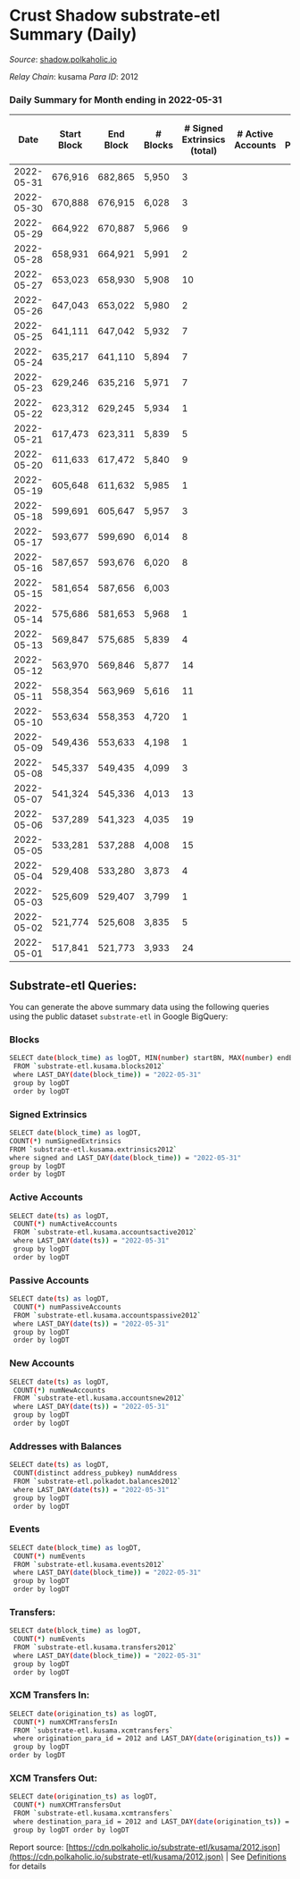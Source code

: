 # Crust Shadow substrate-etl Summary (Daily)

_Source_: [shadow.polkaholic.io](https://shadow.polkaholic.io)

*Relay Chain*: kusama
*Para ID*: 2012



### Daily Summary for Month ending in 2022-05-31


| Date | Start Block | End Block | # Blocks | # Signed Extrinsics (total) | # Active Accounts | # Passive | # New | # Addresses with Balances | # Events | # Transfers | # XCM Transfers In | # XCM Transfers Out | Issues | 
| ---- | ----------- | --------- | -------- | --------------------------- | ----------------- | --------- | ----- | ------------------------- | -------- | ----------- | ------------------ | ------------------- | ------ |
| 2022-05-31 | 676,916 | 682,865 | 5,950 | 3 |  |  |  | 1,408 | 11,931 | 1 ($0.23) | 3 ($0.26) | 1 ($0.01) |  |
| 2022-05-30 | 670,888 | 676,915 | 6,028 | 3 |  |  |  | 1,406 | 12,133 | 1 ($530.33) | 11 ($3,963.09) | 2 ($3.61) |  |
| 2022-05-29 | 664,922 | 670,887 | 5,966 | 9 |  |  |  | 1,397 | 12,056 | 4 ($6,989.83) | 16 ($8,740.98) | 5 ($1,386.43) |  |
| 2022-05-28 | 658,931 | 664,921 | 5,991 | 2 |  |  |  | 1,390 | 12,004 | 1 ($414.72) | 2 ($99.24) |   |  |
| 2022-05-27 | 653,023 | 658,930 | 5,908 | 10 |  |  |  | 1,389 | 11,898 | 5 ($2,688.80) |   | 5 ($2,688.79) |  |
| 2022-05-26 | 647,043 | 653,022 | 5,980 | 2 |  |  |  | 1,389 | 11,979 |   |   | 2 ($10.05) |  |
| 2022-05-25 | 641,111 | 647,042 | 5,932 | 7 |  |  |  | 1,389 | 11,923 |   | 1 ($0.01) | 3 ($5.24) |  |
| 2022-05-24 | 635,217 | 641,110 | 5,894 | 7 |  |  |  | 1,388 | 11,854 |   | 2 ($0.0088) | 7 ($49.53) |  |
| 2022-05-23 | 629,246 | 635,216 | 5,971 | 7 |  |  |  | 1,387 | 11,999 | 5 ($4,819.41) |   | 2 ($4,839.65) |  |
| 2022-05-22 | 623,312 | 629,245 | 5,934 | 1 |  |  |  | 1,383 | 11,877 |   |   | 1 ($2.85) |  |
| 2022-05-21 | 617,473 | 623,311 | 5,839 | 5 |  |  |  | 1,383 | 11,715 |   | 1 ($137.22) | 3 ($41.16) |  |
| 2022-05-20 | 611,633 | 617,472 | 5,840 | 9 |  |  |  | 1,383 | 11,744 | 8 ($233.28) |   | 1 ($49.52) |  |
| 2022-05-19 | 605,648 | 611,632 | 5,985 | 1 |  |  |  | 1,376 | 11,987 | 1 ($686.12) | 2 ($9.99) |   |  |
| 2022-05-18 | 599,691 | 605,647 | 5,957 | 3 |  |  |  | 1,375 | 11,950 | 1 ($712.01) | 1 ($1.21) | 2 ($8.20) |  |
| 2022-05-17 | 593,677 | 599,690 | 6,014 | 8 |  |  |  | 1,373 | 14,665 | 1,293 ($85,540.36) |   | 3 ($12.80) |  |
| 2022-05-16 | 587,657 | 593,676 | 6,020 | 8 |  |  |  | 1,373 | 12,081 | 2 ($0.14) |   | 1 ($0.71) |  |
| 2022-05-15 | 581,654 | 587,656 | 6,003 |  |  |  |  | 1,372 | 12,008 |   |   |   |  |
| 2022-05-14 | 575,686 | 581,653 | 5,968 | 1 |  |  |  | 1,372 | 11,942 |   |   |   |  |
| 2022-05-13 | 569,847 | 575,685 | 5,839 | 4 |  |  |  | 1,372 | 11,708 |   |   | 3 ($47.02) |  |
| 2022-05-12 | 563,970 | 569,846 | 5,877 | 14 |  |  |  | 1,372 | 11,846 |   |   | 2 ($167.24) |  |
| 2022-05-11 | 558,354 | 563,969 | 5,616 | 11 |  |  |  | 1,372 | 11,309 | 3 ($167.68) | 2 ($1,736.25) | 2 ($175.93) |  |
| 2022-05-10 | 553,634 | 558,353 | 4,720 | 1 |  |  |  | 1,371 | 9,453 |   | 1 ($2.59) | 1 ($307.31) |  |
| 2022-05-09 | 549,436 | 553,633 | 4,198 | 1 |  |  |  | 1,371 | 8,410 |   | 1 ($0.14) | 1 ($4.19) |  |
| 2022-05-08 | 545,337 | 549,435 | 4,099 | 3 |  |  |  | 1,370 | 8,218 | 1 ($1.43) |   | 1 ($9.32) |  |
| 2022-05-07 | 541,324 | 545,336 | 4,013 | 13 |  |  |  | 1,369 | 8,113 | 3 ($6,323.75) | 1 ($0.32) | 4 ($6,412.61) |  |
| 2022-05-06 | 537,289 | 541,323 | 4,035 | 19 |  |  |  | 1,369 | 8,175 | 2 ($21,077.40) | 1 ($45.65) | 1 ($83.15) |  |
| 2022-05-05 | 533,281 | 537,288 | 4,008 | 15 |  |  |  | 1,368 | 8,108 | 2 ($4.47) | 3 ($1.63) | 1 ($19.19) |  |
| 2022-05-04 | 529,408 | 533,280 | 3,873 | 4 |  |  |  | 1,366 | 7,792 |   | 3 ($57.33) | 4 ($13,184.01) |  |
| 2022-05-03 | 525,609 | 529,407 | 3,799 | 1 |  |  |  | 1,364 | 7,604 |   |   |   |  |
| 2022-05-02 | 521,774 | 525,608 | 3,835 | 5 |  |  |  | 1,364 | 7,705 | 1 ($82,773.60) |   | 2 ($82,785.32) |  |
| 2022-05-01 | 517,841 | 521,773 | 3,933 | 24 |  |  |  | 1,364 | 8,036 | 7 ($31,989.10) | 1 ($11.00) | 7 ($30,402.50) |  |

## Substrate-etl Queries:
You can generate the above summary data using the following queries using the public dataset `substrate-etl` in Google BigQuery:

### Blocks
```bash
SELECT date(block_time) as logDT, MIN(number) startBN, MAX(number) endBN, COUNT(*) numBlocks 
 FROM `substrate-etl.kusama.blocks2012`  
 where LAST_DAY(date(block_time)) = "2022-05-31" 
 group by logDT 
 order by logDT
```

### Signed Extrinsics
```bash
SELECT date(block_time) as logDT, 
COUNT(*) numSignedExtrinsics 
FROM `substrate-etl.kusama.extrinsics2012`  
where signed and LAST_DAY(date(block_time)) = "2022-05-31" 
group by logDT 
order by logDT
```

### Active Accounts
```bash
SELECT date(ts) as logDT, 
 COUNT(*) numActiveAccounts 
 FROM `substrate-etl.kusama.accountsactive2012` 
 where LAST_DAY(date(ts)) = "2022-05-31" 
 group by logDT 
 order by logDT
```

### Passive Accounts
```bash
SELECT date(ts) as logDT, 
 COUNT(*) numPassiveAccounts 
 FROM `substrate-etl.kusama.accountspassive2012` 
 where LAST_DAY(date(ts)) = "2022-05-31" 
 group by logDT 
 order by logDT
```

### New Accounts
```bash
SELECT date(ts) as logDT, 
 COUNT(*) numNewAccounts 
 FROM `substrate-etl.kusama.accountsnew2012` 
 where LAST_DAY(date(ts)) = "2022-05-31" 
 group by logDT
 order by logDT
```

### Addresses with Balances
```bash
SELECT date(ts) as logDT,
 COUNT(distinct address_pubkey) numAddress 
 FROM `substrate-etl.polkadot.balances2012` 
 where LAST_DAY(date(ts)) = "2022-05-31" 
 group by logDT 
 order by logDT
```

### Events
```bash
SELECT date(block_time) as logDT, 
 COUNT(*) numEvents 
 FROM `substrate-etl.kusama.events2012` 
 where LAST_DAY(date(block_time)) = "2022-05-31" 
 group by logDT 
 order by logDT
```

### Transfers:
```bash
SELECT date(block_time) as logDT, 
 COUNT(*) numEvents 
 FROM `substrate-etl.kusama.transfers2012` 
 where LAST_DAY(date(block_time)) = "2022-05-31" 
 group by logDT 
 order by logDT
```

### XCM Transfers In:
```bash
SELECT date(origination_ts) as logDT, 
 COUNT(*) numXCMTransfersIn 
 FROM `substrate-etl.kusama.xcmtransfers` 
 where origination_para_id = 2012 and LAST_DAY(date(origination_ts)) = "2022-05-31" 
 group by logDT 
order by logDT
```

### XCM Transfers Out:
```bash
SELECT date(origination_ts) as logDT, 
 COUNT(*) numXCMTransfersOut 
 FROM `substrate-etl.kusama.xcmtransfers` 
 where destination_para_id = 2012 and LAST_DAY(date(origination_ts)) = "2022-05-31" 
 group by logDT order by logDT
```


Report source: [https://cdn.polkaholic.io/substrate-etl/kusama/2012.json](https://cdn.polkaholic.io/substrate-etl/kusama/2012.json) | See [Definitions](/DEFINITIONS.md) for details

